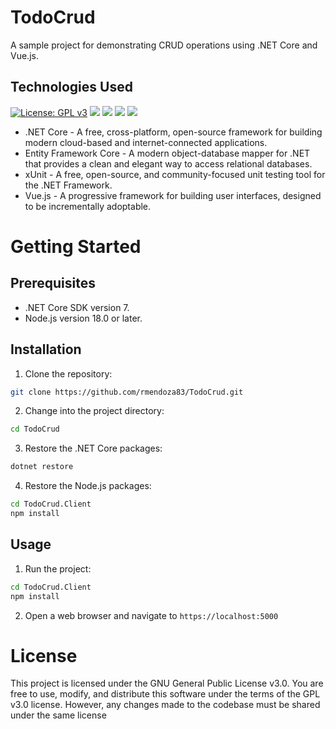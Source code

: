 # TodoCrud
A sample project for demonstrating CRUD operations using .NET Core and Vue.js.

## Technologies Used
[![License: GPL v3](https://img.shields.io/badge/License-GPLv3-blue.svg)](https://www.gnu.org/licenses/gpl-3.0) ![](https://img.shields.io/badge/.NET_Core-blue?logo=.net) ![](https://img.shields.io/badge/Entity_Framework_Core-purple?logo=.net) ![](https://img.shields.io/badge/xUnit-orange?logo=xunit) ![](https://img.shields.io/badge/Vue.js-darkgreen?logo=vue.js)
- .NET Core - A free, cross-platform, open-source framework for building modern cloud-based and internet-connected applications.
- Entity Framework Core - A modern object-database mapper for .NET that provides a clean and elegant way to access relational databases.
- xUnit - A free, open-source, and community-focused unit testing tool for the .NET Framework.
- Vue.js - A progressive framework for building user interfaces, designed to be incrementally adoptable.

# Getting Started

## Prerequisites
- .NET Core SDK version 7.
- Node.js version 18.0 or later.

## Installation

1. Clone the repository:
```bash
git clone https://github.com/rmendoza83/TodoCrud.git
```

2. Change into the project directory:
```bash
cd TodoCrud
```

3. Restore the .NET Core packages:
```bash
dotnet restore
```

4. Restore the Node.js packages:
```bash
cd TodoCrud.Client
npm install
```

## Usage

1. Run the project:
```bash
cd TodoCrud.Client
npm install
```

2. Open a web browser and navigate to `https://localhost:5000`

# License

This project is licensed under the GNU General Public License v3.0. You are free to use, modify, and distribute this software under the terms of the GPL v3.0 license. However, any changes made to the codebase must be shared under the same license
